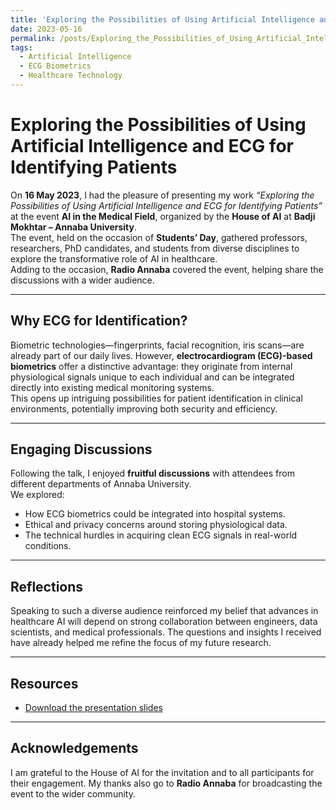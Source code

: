 ```yaml
---
title: 'Exploring the Possibilities of Using Artificial Intelligence and ECG for Identifying Patients'
date: 2023-05-16
permalink: /posts/Exploring_the_Possibilities_of_Using_Artificial_Intelligence_and_ECG_for_Identifying_Patients
tags:
  - Artificial Intelligence
  - ECG Biometrics
  - Healthcare Technology
---
```


# Exploring the Possibilities of Using Artificial Intelligence and ECG for Identifying Patients

On **16 May 2023**, I had the pleasure of presenting my work *“Exploring the Possibilities of Using Artificial Intelligence and ECG for Identifying Patients”* at the event **AI in the Medical Field**, organized by the **House of AI** at **Badji Mokhtar – Annaba University**.  
The event, held on the occasion of **Students’ Day**, gathered professors, researchers, PhD candidates, and students from diverse disciplines to explore the transformative role of AI in healthcare.  
Adding to the occasion, **Radio Annaba** covered the event, helping share the discussions with a wider audience.

---

## Why ECG for Identification?

Biometric technologies—fingerprints, facial recognition, iris scans—are already part of our daily lives. However, **electrocardiogram (ECG)-based biometrics** offer a distinctive advantage: they originate from internal physiological signals unique to each individual and can be integrated directly into existing medical monitoring systems.  
This opens up intriguing possibilities for patient identification in clinical environments, potentially improving both security and efficiency.

---


## Engaging Discussions

Following the talk, I enjoyed **fruitful discussions** with attendees from different departments of Annaba University.  
We explored:  
- How ECG biometrics could be integrated into hospital systems.  
- Ethical and privacy concerns around storing physiological data.  
- The technical hurdles in acquiring clean ECG signals in real-world conditions.

---

## Reflections

Speaking to such a diverse audience reinforced my belief that advances in healthcare AI will depend on strong collaboration between engineers, data scientists, and medical professionals. The questions and insights I received have already helped me refine the focus of my future research.

---

## Resources

- [Download the presentation slides](https://hatem-zehir.github.io/files/Exploring_the_Possibilities_of_Using_Artificial_Intelligence_and_ECG_for_Identifying_Patients.pdf)  

---

## Acknowledgements

I am grateful to the House of AI for the invitation and to all participants for their engagement. My thanks also go to **Radio Annaba** for broadcasting the event to the wider community.
